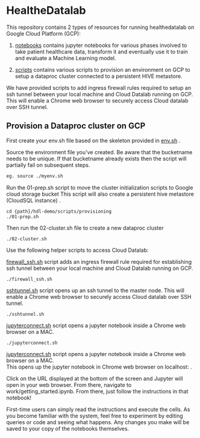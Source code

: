 # HealtheDatalab 

This repository contains 2 types of resources for running healthedatalab on Google Cloud Platform (GCP):  

1. [notebooks](https://github.com/rasalt/hdl-demo/tree/master/notebooks "Jupyter Notebooks") contains jupyter notebooks for various phases involved to take patient healthcare data, transform it and eventually use it to train and evaluate a Machine Learning model.  

2. [scripts](https://github.com/rasalt/hdl-demo/tree/master/scripts "Shell scripts") contains various scripts to provision an environment on GCP to setup a dataproc cluster connected to a persistent HIVE metastore.  

We have provided scripts to add ingress firewall rules required to setup an ssh tunnel between your local machine and Cloud Datalab running on GCP. This will enable a Chrome web browser to securely access Cloud datalab over SSH tunnel.  

## Provision a Dataproc cluster on GCP

First create your env.sh file based on the skeleton provided in [env.sh]( ./scripts/provisioning/env.sh) .  
   
Source the environment file you've created. Be aware that the bucketname needs to be unique. If that bucketname already exists then the script will partially fail on subsequent steps.

```bash
eg. source ./myenv.sh
```

Run the 01-prep.sh script to move the cluster initialization scripts to Google cloud storage bucket
This script will also create a persistent hive metastore (CloudSQL instance) . 

```
cd {path}/hdl-demo/scripts/provisioning
./01-prep.sh
```

Then run the 02-cluster.sh file to create a new dataproc cluster
```
./02-cluster.sh
```

Use the following helper scripts to access Cloud Datalab:  

[firewall_ssh.sh](./scripts/provisioning/firewall_ssh.sh) script adds an ingress firewall rule required for establishing ssh tunnel between your local machine and Cloud Datalab running on GCP.  
```
./firewall_ssh.sh
```

[sshtunnel.sh](./scripts/provisioning/sshtunnel.sh) script opens up an ssh tunnel to the master node. This will enable a Chrome web browser to securely access Cloud datalab over SSH tunnel. 
```
./sshtunnel.sh
```

[jupyterconnect.sh](./scripts/provisioning/jupyterconnect.sh) script opens a jupyter notebook inside a Chrome web browser on a MAC.  
```
./jupyterconnect.sh
```
[jupyterconnect.sh](./scripts/provisioning/jupyterconnect.sh) script opens a jupyter notebook inside a Chrome web browser on a MAC.  
This opens up the jupyter notebook in Chrome web browser on localhost:<port> . 

Click on the URL displayed at the bottom of the screen and Jupyter will open in your web browser. From there, navigate to work/getting_started.ipynb. From there, just follow the instructions in that notebook!

First-time users can simply read the instructions and execute the cells. As you become familiar with the system, feel free to experiment by editing queries or code and seeing what happens. Any changes you make will be saved to your copy of the notebooks themselves.
